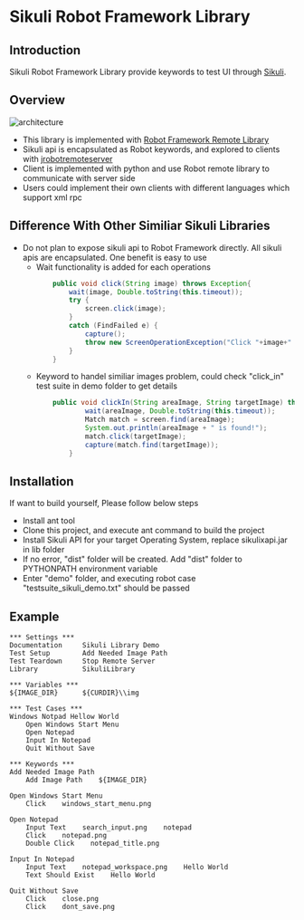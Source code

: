 Sikuli Robot Framework Library
==============================

Introduction
------------------------------
Sikuli Robot Framework Library provide keywords to test UI through [Sikuli](http://www.sikuli.org/).

Overview
------------------------------
![](https://github.com/rainmanwy/robotframework-SikuliLibrary/blob/master/docs/img/architecture.png "architecture")
* This library is implemented with [Robot Framework Remote Library](https://code.google.com/p/robotframework/wiki/RemoteLibrary)
* Sikuli api is encapsulated as Robot keywords, and explored to clients with [jrobotremoteserver](https://github.com/ombre42/jrobotremoteserver)
* Client is implemented with python and use Robot remote library to communicate with server side
* Users could implement their own clients with different languages which support xml rpc

Difference With Other Similiar Sikuli Libraries
------------------------------
* Do not plan to expose sikuli api to Robot Framework directly. All sikuli apis are encapsulated. One benefit is easy to use
  * Wait functionality is added for each operations
     ```java
         public void click(String image) throws Exception{
             wait(image, Double.toString(this.timeout));
             try {
                 screen.click(image);
             }
             catch (FindFailed e) {
                 capture();
                 throw new ScreenOperationException("Click "+image+" failed"+e.getMessage(), e);
             }
         }
     ```
  * Keyword to handel similiar images problem, could check "click_in" test suite in demo folder to get details
    ```java
        public void clickIn(String areaImage, String targetImage) throws Exception {
                wait(areaImage, Double.toString(this.timeout));
                Match match = screen.find(areaImage);
                System.out.println(areaImage + " is found!");
                match.click(targetImage);
                capture(match.find(targetImage));
            }
    ```

Installation
------------------------------
If want to build yourself, Please follow below steps
* Install ant tool
* Clone this project, and execute ant command to build the project
* Install Sikuli API for your target Operating System, replace sikulixapi.jar in lib folder
* If no error, "dist" folder will be created. Add "dist" folder to PYTHONPATH environment variable
* Enter "demo" folder, and executing robot case "testsuite_sikuli_demo.txt" should be passed

Example
------------------------------
```
*** Settings ***
Documentation     Sikuli Library Demo
Test Setup        Add Needed Image Path
Test Teardown     Stop Remote Server
Library           SikuliLibrary

*** Variables ***
${IMAGE_DIR}      ${CURDIR}\\img

*** Test Cases ***
Windows Notpad Hellow World
    Open Windows Start Menu
    Open Notepad
    Input In Notepad
    Quit Without Save

*** Keywords ***
Add Needed Image Path
    Add Image Path    ${IMAGE_DIR}

Open Windows Start Menu
    Click    windows_start_menu.png

Open Notepad
    Input Text    search_input.png    notepad
    Click    notepad.png
    Double Click    notepad_title.png

Input In Notepad
    Input Text    notepad_workspace.png    Hello World
    Text Should Exist    Hello World

Quit Without Save
    Click    close.png
    Click    dont_save.png
```